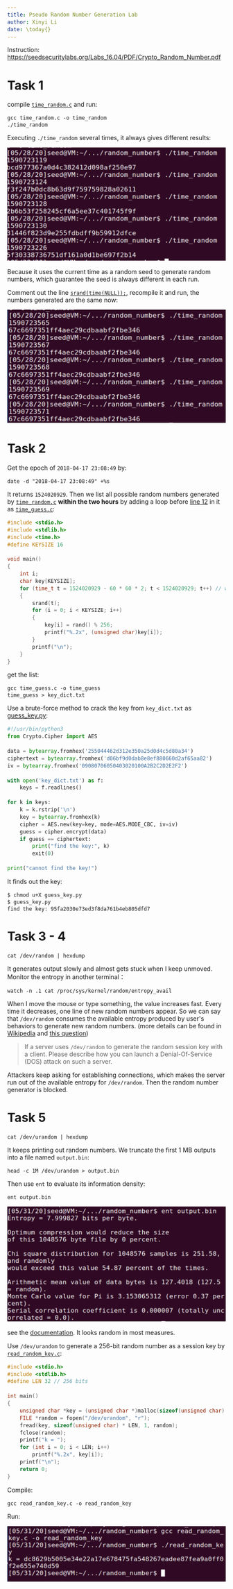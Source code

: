 ```yaml
---
title: Pseudo Random Number Generation Lab
author: Xinyi Li
date: \today{}
---
```


Instruction: https://seedsecuritylabs.org/Labs_16.04/PDF/Crypto_Random_Number.pdf

# Task 1

compile [`time_random.c`](./time_random.c) and run:

```
gcc time_random.c -o time_random
./time_random
```

Executing `./time_random` several times, it always gives different results:

![](./diff_time_seed.png)

Because it uses the current time as a random seed to generate random numbers, which guarantee the seed is always different in each run.

Comment out the line [`srand(time(NULL));`](./time_random.c#L11), recompile it and run, the numbers generated are the same now:

![](./same_seed.png)

# Task 2

Get the epoch of `2018-04-17 23:08:49` by:

```
date -d "2018-04-17 23:08:49" +%s
```

It returns `1524020929`. Then we  list all possible random numbers generated by [`time_random.c`](./time_random.c) **within the two hours** by adding a loop before [line 12](./time_random.c#L12) in it as [`time_guess.c`](./time_guess.c):

```c
#include <stdio.h>
#include <stdlib.h>
#include <time.h>
#define KEYSIZE 16

void main()
{
    int i;
    char key[KEYSIZE];
    for (time_t t = 1524020929 - 60 * 60 * 2; t < 1524020929; t++) // within 2h window
    {
        srand(t);
        for (i = 0; i < KEYSIZE; i++)
        {
            key[i] = rand() % 256;
            printf("%.2x", (unsigned char)key[i]);
        }
        printf("\n");
    }
}
```

get the list:

```
gcc time_guess.c -o time_guess
time_guess > key_dict.txt
```

Use a brute-force method to crack the key from `key_dict.txt` as [guess_key.py](./guess_key.py):

```py
#!/usr/bin/python3
from Crypto.Cipher import AES

data = bytearray.fromhex('255044462d312e350a25d0d4c5d80a34')
ciphertext = bytearray.fromhex('d06bf9d0dab8e8ef880660d2af65aa82')
iv = bytearray.fromhex('09080706050403020100A2B2C2D2E2F2')

with open('key_dict.txt') as f:
    keys = f.readlines()

for k in keys:
    k = k.rstrip('\n')
    key = bytearray.fromhex(k)
    cipher = AES.new(key=key, mode=AES.MODE_CBC, iv=iv)
    guess = cipher.encrypt(data)
    if guess == ciphertext:
        print("find the key:", k)
        exit(0)

print("cannot find the key!")
```

It finds out the key:

```
$ chmod u+X guess_key.py
$ guess_key.py
find the key: 95fa2030e73ed3f8da761b4eb805dfd7
```

# Task 3 - 4

```
cat /dev/random | hexdump
```

It generates output slowly and almost gets stuck when I keep unmoved. Monitor the entropy in another terminal：

```
watch -n .1 cat /proc/sys/kernel/random/entropy_avail
```

When I move the mouse or type something, the value increases fast. Every time it decreases, one line of new random numbers appear. So we can say that `/dev/random` consumes the available entropy produced by user's behaviors to generate new random numbers. (more details can be found in [Wikipedia](https://en.wikipedia.org/wiki//dev/random) and [this question](https://unix.stackexchange.com/questions/96847/what-keeps-draining-entropy))

> If a server uses `/dev/random` to generate the random session key with a client. Please describe how you can launch a Denial-Of-Service (DOS) attack on such a server.

Attackers keep asking for establishing connections, which makes the server run out of the available entropy for `/dev/random`. Then the random number generator is blocked.

# Task 5

```
cat /dev/urandom | hexdump
```

It keeps printing out random numbers. We truncate the first 1 MB outputs into a file named `output.bin`:

```
head -c 1M /dev/urandom > output.bin
```

Then use `ent` to evaluate its information density:

```
ent output.bin
```

![](./ent_result.png)

see the [documentation](https://www.fourmilab.ch/random/). It looks random in most measures.

Use `/dev/urandom` to generate a 256-bit random number as a session key by [`read_random_key.c`](./read_random_key.c):

```c
#include <stdio.h>
#include <stdlib.h>
#define LEN 32 // 256 bits

int main()
{
    unsigned char *key = (unsigned char *)malloc(sizeof(unsigned char) * LEN);
    FILE *random = fopen("/dev/urandom", "r");
    fread(key, sizeof(unsigned char) * LEN, 1, random);
    fclose(random);
    printf("k = ");
    for (int i = 0; i < LEN; i++)
        printf("%.2x", key[i]);
    printf("\n");
    return 0;
}
```

Compile:

```
gcc read_random_key.c -o read_random_key
```

Run:

![](./urand.png)

